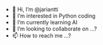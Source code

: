 - 👋 Hi, I’m @jariantti
- 👀 I’m interested in Python coding
- 🌱 I’m currently learning AI
- 💞️ I’m looking to collaborate on ...?
- 📫 How to reach me ...?

<!---
jariantti/jariantti is a ✨ special ✨ repository because its `README.md` (this file) appears on your GitHub profile.
You can click the Preview link to take a look at your changes.
--->

